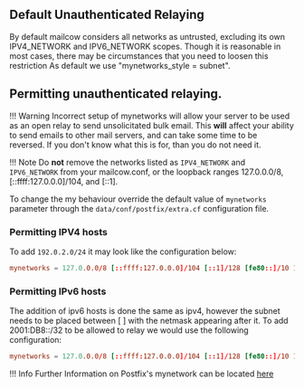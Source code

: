 ## Default Unauthenticated Relaying
By default mailcow considers all networks as untrusted, excluding its own IPV4_NETWORK and IPV6_NETWORK scopes. Though it is reasonable in most cases, there may be circumstances that you need to loosen this restriction 
As default we use "mynetworks_style = subnet".

## Permitting unauthenticated relaying.

!!! Warning
Incorrect setup of mynetworks will allow your server to be used as an open relay to send unsolicitated bulk email. This **will** affect your ability to send emails to other mail servers, and can take some time to be reversed. If you don't know what this is for, than you do not need it.

!!! Note  Do **not** remove the networks listed as `IPV4_NETWORK` and `IPV6_NETWORK` from your mailcow.conf, or the loopback ranges 127.0.0.0/8, [::ffff:127.0.0.0]/104, and [::1]. 

To change the my behaviour override the default value of `mynetworks` parameter through the `data/conf/postfix/extra.cf` configuration file.

### Permitting IPV4 hosts
To add `192.0.2.0/24` it may look like the configuration below:

``` data/conf/postfix/extra.cf
mynetworks = 127.0.0.0/8 [::ffff:127.0.0.0]/104 [::1]/128 [fe80::]/10 172.22.1.0/24 [fd4d:6169:6c63:6f77::]/64 192.0.2.0/24
```

### Permitting IPv6 hosts

The addition of ipv6 hosts is done the same as ipv4, however the subnet needs to be placed between [ ] with the netmask appearing after it. To add 2001:DB8::/32 to be allowed to relay we would use the following configuration:

``` data/conf/postfix/extra.cf
mynetworks = 127.0.0.0/8 [::ffff:127.0.0.0]/104 [::1]/128 [fe80::]/10 172.22.1.0/24 [fd4d:6169:6c63:6f77::]/64 [2001:DB8::]/32
```

!!! Info
Further Information on Postfix's mynetwork can be located [here](http://www.postfix.org/postconf.5.html#mynetworks "Postfix's mynetworks")
